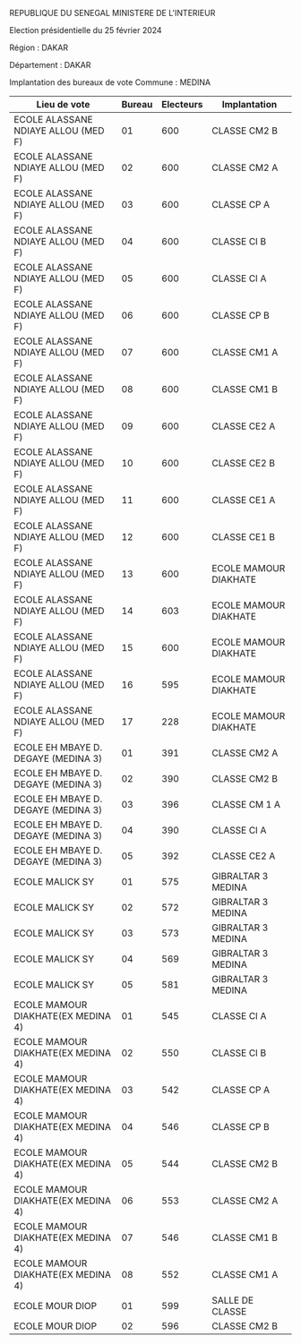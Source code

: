 REPUBLIQUE DU SENEGAL MINISTERE DE L'INTERIEUR

Election présidentielle du 25 février 2024

Région : DAKAR

Département : DAKAR

Implantation des bureaux de vote Commune : MEDINA

| Lieu de vote | Bureau | Electeurs | Implantation |
| - | - | - | - |
| ECOLE ALASSANE NDIAYE ALLOU (MED F) | 01 | 600 | CLASSE CM2 B |
| ECOLE ALASSANE NDIAYE ALLOU (MED F) | 02 | 600 | CLASSE CM2 A |
| ECOLE ALASSANE NDIAYE ALLOU (MED F) | 03 | 600 | CLASSE CP A |
| ECOLE ALASSANE NDIAYE ALLOU (MED F) | 04 | 600 | CLASSE CI B |
| ECOLE ALASSANE NDIAYE ALLOU (MED F) | 05 | 600 | CLASSE CI A |
| ECOLE ALASSANE NDIAYE ALLOU (MED F) | 06 | 600 | CLASSE CP B |
| ECOLE ALASSANE NDIAYE ALLOU (MED F) | 07 | 600 | CLASSE CM1 A |
| ECOLE ALASSANE NDIAYE ALLOU (MED F) | 08 | 600 | CLASSE CM1 B |
| ECOLE ALASSANE NDIAYE ALLOU (MED F) | 09 | 600 | CLASSE CE2 A |
| ECOLE ALASSANE NDIAYE ALLOU (MED F) | 10 | 600 | CLASSE CE2 B |
| ECOLE ALASSANE NDIAYE ALLOU (MED F) | 11 | 600 | CLASSE CE1 A |
| ECOLE ALASSANE NDIAYE ALLOU (MED F) | 12 | 600 | CLASSE CE1 B |
| ECOLE ALASSANE NDIAYE ALLOU (MED F) | 13 | 600 | ECOLE MAMOUR DIAKHATE |
| ECOLE ALASSANE NDIAYE ALLOU (MED F) | 14 | 603 | ECOLE MAMOUR DIAKHATE |
| ECOLE ALASSANE NDIAYE ALLOU (MED F) | 15 | 600 | ECOLE MAMOUR DIAKHATE |
| ECOLE ALASSANE NDIAYE ALLOU (MED F) | 16 | 595 | ECOLE MAMOUR DIAKHATE |
| ECOLE ALASSANE NDIAYE ALLOU (MED F) | 17 | 228 | ECOLE MAMOUR DIAKHATE |
| ECOLE EH MBAYE D. DEGAYE (MEDINA 3) | 01 | 391 | CLASSE CM2 A |
| ECOLE EH MBAYE D. DEGAYE (MEDINA 3) | 02 | 390 | CLASSE CM2 B |
| ECOLE EH MBAYE D. DEGAYE (MEDINA 3) | 03 | 396 | CLASSE CM 1 A |
| ECOLE EH MBAYE D. DEGAYE (MEDINA 3) | 04 | 390 | CLASSE CI A |
| ECOLE EH MBAYE D. DEGAYE (MEDINA 3) | 05 | 392 | CLASSE CE2 A |
| ECOLE MALICK SY | 01 | 575 | GIBRALTAR 3 MEDINA |
| ECOLE MALICK SY | 02 | 572 | GIBRALTAR 3 MEDINA |
| ECOLE MALICK SY | 03 | 573 | GIBRALTAR 3 MEDINA |
| ECOLE MALICK SY | 04 | 569 | GIBRALTAR 3 MEDINA |
| ECOLE MALICK SY | 05 | 581 | GIBRALTAR 3 MEDINA |
| ECOLE MAMOUR DIAKHATE(EX MEDINA 4) | 01 | 545 | CLASSE CI A |
| ECOLE MAMOUR DIAKHATE(EX MEDINA 4) | 02 | 550 | CLASSE CI B |
| ECOLE MAMOUR DIAKHATE(EX MEDINA 4) | 03 | 542 | CLASSE CP A |
| ECOLE MAMOUR DIAKHATE(EX MEDINA 4) | 04 | 546 | CLASSE CP B |
| ECOLE MAMOUR DIAKHATE(EX MEDINA 4) | 05 | 544 | CLASSE CM2 B |
| ECOLE MAMOUR DIAKHATE(EX MEDINA 4) | 06 | 553 | CLASSE CM2 A |
| ECOLE MAMOUR DIAKHATE(EX MEDINA 4) | 07 | 546 | CLASSE CM1 B |
| ECOLE MAMOUR DIAKHATE(EX MEDINA 4) | 08 | 552 | CLASSE CM1 A |
| ECOLE MOUR DIOP | 01 | 599 | SALLE DE CLASSE |
| ECOLE MOUR DIOP | 02 | 596 | CLASSE CM2 B |

<!-- PageNumber="22/43" -->
